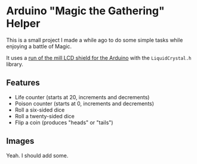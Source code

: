 # Arduino "Magic the Gathering" Helper

This is a small project I made a while ago to do some simple tasks while enjoying a battle of Magic.

It uses a [run of the mill LCD shield for the Arduino](https://www.dfrobot.com/wiki/images/thumb/5/5e/DFR0009-PIN2.png/900px-DFR0009-PIN2.png) with the `LiquidCrystal.h` library.

## Features

* Life counter (starts at 20, increments and decrements)
* Poison counter (starts at 0, increments and decrements)
* Roll a six-sided dice
* Roll a twenty-sided dice
* Flip a coin (produces "heads" or "tails")

## Images

Yeah. I should add some.
